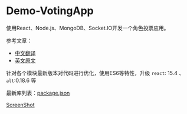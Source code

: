 # Demo-VotingApp

使用React、Node.js、MongoDB、Socket.IO开发一个角色投票应用。

参考文章：

- [中文翻译](http://www.kancloud.cn/kancloud/create-voting-app/63976)
- [英文原文](http://sahatyalkabov.com/create-a-character-voting-app-using-react-nodejs-mongodb-and-socketio/)

针对各个模块最新版本对代码进行优化，使用ES6等特性，升级 `react`: 15.4 、`alt`:0.18.6 等

最新库列表：[package.json](package.json)


[ScreenShot](ScreenShot.jpg)
